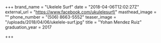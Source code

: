 +++
brand_name = "Ukelele Surf"
date = "2018-04-06T12:02:27Z"
external_url = "https://www.facebook.com/ukulelesurf/"
masthead_image = ""
phone_number = "(506) 8663-5552"
teaser_image = "/uploads/2018/04/06/ukelele-surf.jpg"
title = "Yohan Mendez Ruiz"
graduation_year = 2017

+++
